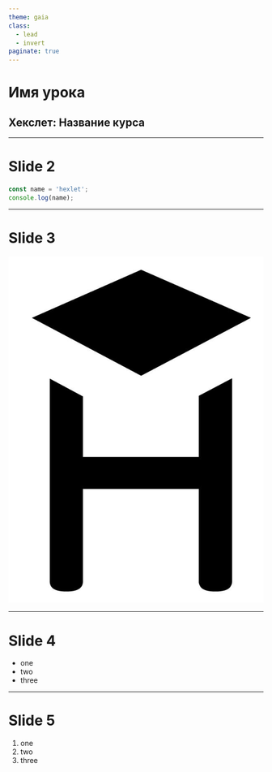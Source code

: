 ```yaml
---
theme: gaia
class:
  - lead
  - invert
paginate: true
---
```


# Имя урока
## Хекслет: Название курса

---

# Slide 2

```javascript
const name = 'hexlet';
console.log(name);
```

---

# Slide 3

![width:250px height:300px](hexlet.jpeg)

---

# Slide 4

- one
- two
- three

---

# Slide 5

1. one
2. two
3. three
